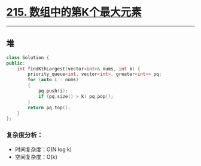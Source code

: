 # [215. 数组中的第K个最大元素](https://leetcode-cn.com/problems/kth-largest-element-in-an-array/)

---

## 堆

```cpp
class Solution {
public:
    int findKthLargest(vector<int>& nums, int k) {
        priority_queue<int, vector<int>, greater<int>> pq;
        for (auto i : nums)
        {
            pq.push(i);
            if (pq.size() > k) pq.pop();
        }
        return pq.top();
    }
};
```

### 复杂度分析：

- 时间复杂度：O(N log k)
- 空间复杂度：O(k)